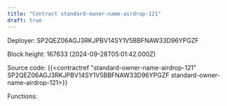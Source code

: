 ```yaml
---
title: "Contract standard-owner-name-airdrop-121"
draft: true
---
```

Deployer: SP2QEZ06AGJ3RKJPBV14SY1V5BBFNAW33D96YPGZF


 



Block height: 167633 (2024-09-28T05:01:42.000Z)

Source code: {{<contractref "standard-owner-name-airdrop-121" SP2QEZ06AGJ3RKJPBV14SY1V5BBFNAW33D96YPGZF standard-owner-name-airdrop-121>}}

Functions:


